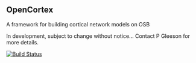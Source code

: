 ## OpenCortex

A framework for building cortical network models on OSB

In development, subject to change without notice... Contact P Gleeson for more details.

[![Build Status](https://travis-ci.org/OpenSourceBrain/OpenCortex.svg?branch=master)](https://travis-ci.org/OpenSourceBrain/OpenCortex)
